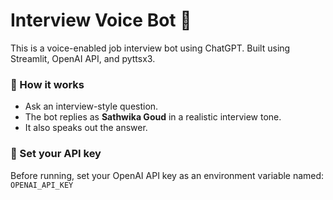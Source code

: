 # Interview Voice Bot 🎤

This is a voice-enabled job interview bot using ChatGPT. Built using Streamlit, OpenAI API, and pyttsx3.

### 🚀 How it works
- Ask an interview-style question.
- The bot replies as **Sathwika Goud** in a realistic interview tone.
- It also speaks out the answer.

### 🔐 Set your API key
Before running, set your OpenAI API key as an environment variable named: `OPENAI_API_KEY`
